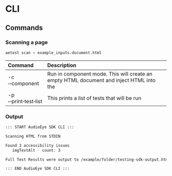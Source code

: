 # CLI

## Commands

### Scanning a page

```bash
aetest scan < example_inputs.document.html
```
| Command | Description |
| :------ | :--- |
| -c <br /> &#x2011;&#x2011;component | Run in component mode. This will create an empty HTML document and inject HTML into the |
| -p <br /> &#x2011;&#x2011;print&#x2011;test&#x2011;list  | This prints a list of tests that will be run |

### Output

```bash
::: START AudioEye SDK CLI :::

Scanning HTML from STDIN

Found 3 accessibility issues
   imgTextAlt - count: 3

Full Test Results were output to /example/folder/testing-sdk-output.html

::: END AudioEye SDK CLI :::
```
